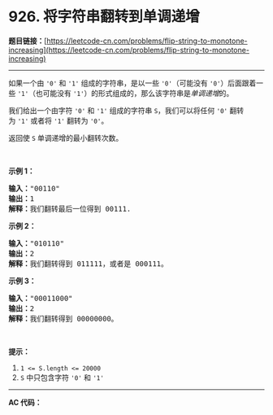 # 926. 将字符串翻转到单调递增

**题目链接：**[https://leetcode-cn.com/problems/flip-string-to-monotone-increasing](https://leetcode-cn.com/problems/flip-string-to-monotone-increasing)

---

<div class="content__1Y2H">
 <div class="notranslate">
  <p>如果一个由&nbsp;<code>'0'</code> 和 <code>'1'</code>&nbsp;组成的字符串，是以一些 <code>'0'</code>（可能没有 <code>'0'</code>）后面跟着一些 <code>'1'</code>（也可能没有 <code>'1'</code>）的形式组成的，那么该字符串是<em>单调递增</em>的。</p> 
  <p>我们给出一个由字符 <code>'0'</code> 和 <code>'1'</code>&nbsp;组成的字符串&nbsp;<code>S</code>，我们可以将任何&nbsp;<code>'0'</code> 翻转为&nbsp;<code>'1'</code>&nbsp;或者将&nbsp;<code>'1'</code>&nbsp;翻转为&nbsp;<code>'0'</code>。</p> 
  <p>返回使 <code>S</code> 单调递增的最小翻转次数。</p> 
  <p>&nbsp;</p> 
  <p><strong>示例 1：</strong></p> 
  <pre class="language-text"><strong>输入：</strong>"00110"
<strong>输出：</strong>1
<strong>解释：</strong>我们翻转最后一位得到 00111.
</pre> 
  <p><strong>示例 2：</strong></p> 
  <pre class="language-text"><strong>输入：</strong>"010110"
<strong>输出：</strong>2
<strong>解释：</strong>我们翻转得到 011111，或者是 000111。
</pre> 
  <p><strong>示例 3：</strong></p> 
  <pre class="language-text"><strong>输入：</strong>"00011000"
<strong>输出：</strong>2
<strong>解释：</strong>我们翻转得到 00000000。
</pre> 
  <p>&nbsp;</p> 
  <p><strong>提示：</strong></p> 
  <ol> 
   <li><code>1 &lt;= S.length &lt;= 20000</code></li> 
   <li><code>S</code> 中只包含字符&nbsp;<code>'0'</code>&nbsp;和&nbsp;<code>'1'</code></li> 
  </ol> 
 </div>
</div>

---

**AC 代码：**

```java

```